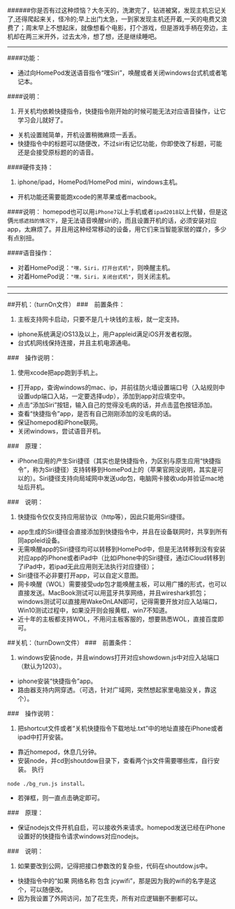 
######你是否有过这种烦恼？大冬天的，洗漱完了，钻进被窝，发现主机忘记关了,还得爬起来关，怪冷的;早上出门太急，一到家发现主机还开着,一天的电费又浪费了；周末早上不想起床，就像想看个电影，打个游戏，但是游戏手柄在旁边，主机却在两三米开外，过去太冷，想了想，还是继续睡吧。

***

####功能：
* 通过向HomePod发送语音指令“嘿Siri”，唤醒或者关闭windows台式机或者笔记本。

####说明：
1. 开关机均依赖快捷指令，快捷指令刚开始的时候可能无法对应语音操作，让它学习会儿就好了。
- 关机设置贼简单，开机设置稍微麻烦一丢丢。
- 快捷指令中的标题可以随便改，不过siri有记忆功能，你即使改了标题，可能还是会接受原标题的的语音。

####硬件支持：
1. iphone/ipad，HomePod/HomePod mini，windows主机。
- 开机功能还需要能跑xcode的黑苹果或者macbook。

####说明：
homepod也可以用`iPhone7`以上手机或者`ipad2018`以上代替，但是这俩`光感遮挡的情况下`，是无法语音唤醒siri的，而且设置开机的话，必须安装对应app，太麻烦了。并且用这种经常移动的设备，用它们来当智能家居的媒介，多少有点别扭。

####语音操作：
* 对着HomePod说：`"嘿，Siri，打开台式机"`，则唤醒主机。
* 对着HomePod说：`"嘿，Siri，关闭台式机"`，则关闭主机。

***
***

##开机：（turnOn文件）
###&emsp;前置条件：
1. 主板支持网卡启动，只要不是几十块钱的主板，就一定支持。
- iphone系统满足iOS13及以上，用户appleid满足iOS开发者权限。
- 台式机网线保持连接，并且主机电源通电。


###&emsp;操作说明：
1. 使用xcode把app跑到手机上。
- 打开app，查询windows的mac、ip，并前往防火墙设置端口号（入站规则中设置udp端口入站，一定要选择udp），添加到app对应填空中。
- 点击“添加Siri”按钮，输入自己的觉得没毛病的话，并点击蓝色按钮添加。
- 查看“快捷指令”app，是否有自己刚刚添加的没毛病的话。
- 保证homepod和iPhone联网。
- 关闭windows，尝试语音开机。

###&emsp;原理：
   * iPhone应用的产生Siri捷径（其实也是快捷指令，为区别与原生应用“快捷指令”，称为Siri捷径）支持转移到HomePod上的（苹果官网没说明，其实是可以的）。Siri捷径支持向局域网中发送udp包，电脑网卡接收udp并验证mac地址后开机。

###&emsp;说明：
1. 快捷指令仅仅支持应用层协议（http等），因此只能用Siri捷径。
- app生成的Siri捷径会直接添加到快捷指令中，并且在设备联网时，共享到所有同appleid设备。
- 无需唤醒app的Siri捷径均可以转移到HomePod中，但是无法转移到没有安装对应app的iPhone或者iPad中（比如iPhone中的Siri捷径，通过iCloud转移到了iPad中，若ipad无此应用则无法执行对应捷径）；
- Siri捷径不必非要打开app，可以自定义意图。
- 网卡唤醒（WOL）需要接受udp包才能唤醒主板，可以用广播的形式，也可以直接发送。MacBook测试可以用蓝牙共享网络，并且wireshark抓包；windows测试可以直接用WakeOnLAN即可，记得需要开放对应入站端口，Win10测试过程中，如果没开则会报黄框，win7不知道。
- 近十年的主板都支持WOL，不用问主板客服的，想要熟悉WOL，直接百度即可。


##关机：（turnDown文件）
###&emsp;前置条件：
1. windows安装node，并且windows打开对应showdown.js中对应入站端口（默认为1203）。
- iphone安装“快捷指令”app。
- 路由器支持内网穿透。（可选，针对广域网，突然想起家里电脑没关，靠这个）。

###&emsp;操作说明：
1. 把shortcut文件或者“关机快捷指令下载地址.txt”中的地址直接在iPhone或者ipad中打开安装。
- 靠近homepod，休息几分钟。
- 安装node，并cd到shoutdow目录下，查看两个js文件需要哪些库，自行安装。 执行
 ```
 node ./bg_run.js install。
 ```
- 若弹框，则一直点击确定即可。

###&emsp;原理：
* 保证nodejs文件开机自启，可以接收外来请求。homepod发送已经在iPhone设置好的快捷指令请求windows对应nodejs。

###&emsp;说明：
1. 如果要改到公网，记得把接口参数改的复杂些，代码在shoutdow.js中。
- 快捷指令中的“如果 网络名称 包含 jcywifi”，那是因为我的wifi的名字是这个，可以随便改。
- 因为我设置了外网访问，加了花生壳，所有对应逻辑删不删都可以。


